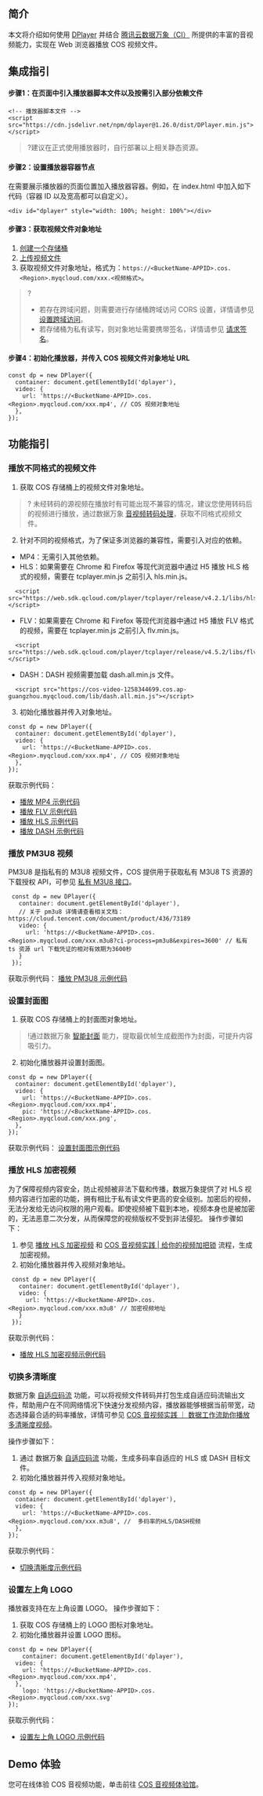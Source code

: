 ## 简介

本文将介绍如何使用 [DPlayer](https://dplayer.js.org/) 并结合 [腾讯云数据万象（CI）](https://cloud.tencent.com/document/product/460/47503) 所提供的丰富的音视频能力，实现在 Web 浏览器播放 COS 视频文件。

## 集成指引

#### 步骤1：在页面中引入播放器脚本文件以及按需引入部分依赖文件
```
<!-- 播放器脚本文件 -->
<script src="https://cdn.jsdelivr.net/npm/dplayer@1.26.0/dist/DPlayer.min.js"></script>
```
>?建议在正式使用播放器时，自行部署以上相关静态资源。

#### 步骤2：设置播放器容器节点
在需要展示播放器的页面位置加入播放器容器。例如，在 index.html 中加入如下代码（容器 ID 以及宽高都可以自定义）。
```
<div id="dplayer" style="width: 100%; height: 100%"></div>
```

#### 步骤3：获取视频文件对象地址
1. [创建一个存储桶](https://cloud.tencent.com/document/product/436/13309)
2. [上传视频文件](https://cloud.tencent.com/document/product/436/13321)
3. 获取视频文件对象地址，格式为：`https://<BucketName-APPID>.cos.<Region>.myqcloud.com/xxx.<视频格式>`。

>?
> - 若存在跨域问题，则需要进行存储桶跨域访问 CORS 设置，详情请参见 [设置跨域访问](https://cloud.tencent.com/document/product/436/13318)。
> - 若存储桶为私有读写，则对象地址需要携带签名，详情请参见 [请求签名](https://cloud.tencent.com/document/product/436/7778)。

#### 步骤4：初始化播放器，并传入 COS 视频文件对象地址 URL
```
const dp = new DPlayer({
  container: document.getElementById('dplayer'),
  video: {
  	url: 'https://<BucketName-APPID>.cos.<Region>.myqcloud.com/xxx.mp4', // COS 视频对象地址
  },
});
```

## 功能指引

[](id:1)
### 播放不同格式的视频文件

1. 获取 COS 存储桶上的视频文件对象地址。
>? 未经转码的源视频在播放时有可能出现不兼容的情况，建议您使用转码后的视频进行播放，通过数据万象 [音视频转码处理](https://cloud.tencent.com/document/product/460/47509)，获取不同格式视频文件。
2. 针对不同的视频格式，为了保证多浏览器的兼容性，需要引入对应的依赖。
 - MP4：无需引入其他依赖。
 - HLS：如果需要在 Chrome 和 Firefox 等现代浏览器中通过 H5 播放 HLS 格式的视频，需要在 tcplayer.min.js 之前引入 hls.min.js。
```
  <script src="https://web.sdk.qcloud.com/player/tcplayer/release/v4.2.1/libs/hls.min.0.13.2m.js"></script>
```
 - FLV：如果需要在 Chrome 和 Firefox 等现代浏览器中通过 H5 播放 FLV 格式的视频，需要在 tcplayer.min.js 之前引入 flv.min.js。
```
  <script src="https://web.sdk.qcloud.com/player/tcplayer/release/v4.5.2/libs/flv.min.1.6.2.js"></script>
```
 - DASH：DASH 视频需要加载 dash.all.min.js 文件。
```
  <script src="https://cos-video-1258344699.cos.ap-guangzhou.myqcloud.com/lib/dash.all.min.js"></script>
```
3. 初始化播放器并传入对象地址。
```
const dp = new DPlayer({
  container: document.getElementById('dplayer'),
  video: {
  	url: 'https://<BucketName-APPID>.cos.<Region>.myqcloud.com/xxx.mp4', // COS 视频对象地址
  },
});
```

获取示例代码：

- [播放 MP4 示例代码](https://github.com/tencentyun/cos-demo/blob/main/cos-video/examples/web/dplayer/mp4.html)
- [播放 FLV 示例代码](https://github.com/tencentyun/cos-demo/blob/main/cos-video/examples/web/dplayer/flv.html)
- [播放 HLS 示例代码](https://github.com/tencentyun/cos-demo/blob/main/cos-video/examples/web/dplayer/m3u8.html)
- [播放 DASH 示例代码](https://github.com/tencentyun/cos-demo/blob/main/cos-video/examples/web/dplayer/dash.html)

[](id:2)
### 播放 PM3U8 视频
PM3U8 是指私有的 M3U8 视频文件，COS 提供用于获取私有 M3U8 TS 资源的下载授权 API，可参见 [私有 M3U8 接口](https://cloud.tencent.com/document/product/436/73189)。
```
 const dp = new DPlayer({
   container: document.getElementById('dplayer'),
   // 关于 pm3u8 详情请查看相关文档：https://cloud.tencent.com/document/product/436/73189
   video: {
     url: 'https://<BucketName-APPID>.cos.<Region>.myqcloud.com/xxx.m3u8?ci-process=pm3u8&expires=3600' // 私有 ts 资源 url 下载凭证的相对有效期为3600秒
   }
 });
```
获取示例代码：
[播放 PM3U8 示例代码](https://github.com/tencentyun/cos-demo/blob/main/cos-video/examples/web/dplayer/pm3u8.html)

[](id:3)
### 设置封面图
1. 获取 COS 存储桶上的封面图对象地址。
>!通过数据万象 [智能封面](https://cloud.tencent.com/document/product/460/47508) 能力，提取最优帧生成截图作为封面，可提升内容吸引力。
2. 初始化播放器并设置封面图。
```
const dp = new DPlayer({
  container: document.getElementById('dplayer'),
  video: {
    url: 'https://<BucketName-APPID>.cos.<Region>.myqcloud.com/xxx.mp4',
    pic: 'https://<BucketName-APPID>.cos.<Region>.myqcloud.com/xxx.png',
  },
});
```

获取示例代码：
[设置封面图示例代码](https://github.com/tencentyun/cos-demo/blob/main/cos-video/examples/web/dplayer/poster.html)

[](id:4)
### 播放 HLS 加密视频
为了保障视频内容安全，防止视频被非法下载和传播，数据万象提供了对 HLS 视频内容进行加密的功能，拥有相比于私有读文件更高的安全级别。加密后的视频，无法分发给无访问权限的用户观看。即使视频被下载到本地，视频本身也是被加密的，无法恶意二次分发，从而保障您的视频版权不受到非法侵犯。
操作步骤如下：
1. 参见 [播放 HLS 加密视频](https://cloud.tencent.com/document/product/436/63989) 和 [COS 音视频实践 | 给你的视频加把锁](https://mp.weixin.qq.com/s/4f-GKyAG0S-FcZ2BZCn7jA) 流程，生成加密视频。
2. 初始化播放器并传入视频对象地址。
```
 const dp = new DPlayer({
   container: document.getElementById('dplayer'),
   video: {
     url: 'https://<BucketName-APPID>.cos.<Region>.myqcloud.com/xxx.m3u8' // 加密视频地址
   }
 });
```


获取示例代码：
- [播放 HLS 加密视频示例代码](https://github.com/tencentyun/cos-demo/blob/main/cos-video/examples/web/dplayer/m3u8.html)

[](id:5)
### 切换多清晰度

数据万象 [自适应码流](https://cloud.tencent.com/document/product/460/58430) 功能，可以将视频文件转码并打包生成自适应码流输出文件，帮助用户在不同网络情况下快速分发视频内容，播放器能够根据当前带宽，动态选择最合适的码率播放，详情可参见 [COS 音视频实践 ｜ 数据工作流助你播放多清晰度视频](https://mp.weixin.qq.com/s/THUhur1FV_55T9zzqT2MFQ)。

操作步骤如下：
1. 通过 数据万象 [自适应码流](https://cloud.tencent.com/document/product/460/58430) 功能，生成多码率自适应的 HLS 或 DASH 目标文件。
2. 初始化播放器并传入视频对象地址。
```
const dp = new DPlayer({
  container: document.getElementById('dplayer'),
  video: {
  	url: 'https://<BucketName-APPID>.cos.<Region>.myqcloud.com/xxx.m3u8', //  多码率的HLS/DASH视频
  },
});
```

获取示例代码：
- [切换清晰度示例代码](https://github.com/tencentyun/cos-demo/blob/main/cos-video/examples/web/dplayer/multiDefinition.html)

[](id:6)
### 设置左上角 LOGO
播放器支持在左上角设置 LOGO。
操作步骤如下：
1. 获取 COS 存储桶上的 LOGO 图标对象地址。
2. 初始化播放器并设置 LOGO 图标。
```
const dp = new DPlayer({
	container: document.getElementById('dplayer'),
  video: {
  	url: 'https://<BucketName-APPID>.cos.<Region>.myqcloud.com/xxx.mp4',
  },
	logo: 'https://<BucketName-APPID>.cos.<Region>.myqcloud.com/xxx.svg'
});
```

获取示例代码：
- [设置左上角 LOGO 示例代码](https://github.com/tencentyun/cos-demo/blob/main/cos-video/examples/web/dplayer/logo.html)

## Demo 体验

您可在线体验 COS 音视频功能，单击前往 [COS 音视频体验馆](https://cloud.tencent.com/document/product/436/77751)。
